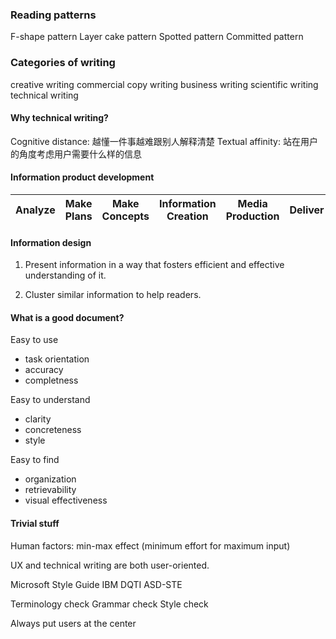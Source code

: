 ### Reading patterns

F-shape pattern
Layer cake pattern
Spotted pattern
Committed pattern

### Categories of writing

creative writing
commercial copy writing
business writing
scientific writing
technical writing

#### Why technical writing?

Cognitive distance: 越懂一件事越难跟别人解释清楚
Textual affinity: 站在用户的角度考虑用户需要什么样的信息

#### Information product development

| Analyze | Make Plans | Make Concepts | Information Creation | Media Production | Deliver | Collect Feedback |
|:---:|:---:|:---:|:---:|:---:|:---:|:---:|


#### Information design

1. Present information in a way that fosters efficient and effective understanding of it.

2. Cluster similar information to help readers.

#### What is a good document?

Easy to use
- task orientation
- accuracy
- completness

Easy to understand
- clarity
- concreteness
- style

Easy to find
- organization
- retrievability
- visual effectiveness

#### Trivial stuff

Human factors: min-max effect (minimum effort for maximum input)

UX and technical writing are both user-oriented.

Microsoft Style Guide
IBM DQTI
ASD-STE

Terminology check
Grammar check
Style check

Always put users at the center

